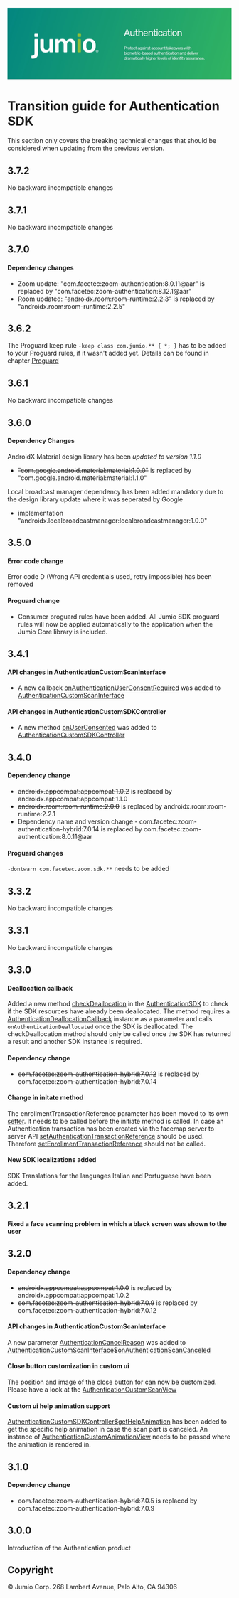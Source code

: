 ![Authentication](images/authentication.jpg)

# Transition guide for Authentication SDK

This section only covers the breaking technical changes that should be considered when updating from the previous version.

## 3.7.2
No backward incompatible changes

## 3.7.1
No backward incompatible changes

## 3.7.0
#### Dependency changes
* Zoom update: ~~"com.facetec:zoom-authentication:8.0.11@aar"~~ is replaced by "com.facetec:zoom-authentication:8.12.1@aar"
* Room updated: ~~"androidx.room:room-runtime:2.2.3"~~ is replaced by "androidx.room:room-runtime:2.2.5"

## 3.6.2
The Proguard keep rule `-keep class com.jumio.** { *; }` has to be added to your Proguard rules, if it wasn't added yet.
Details can be found in chapter [Proguard](../README.md#proguard)

## 3.6.1
No backward incompatible changes

## 3.6.0
#### Dependency Changes
AndroidX Material design library has been *updated to version 1.1.0*
* ~~"com.google.android.material:material:1.0.0"~~ is replaced by "com.google.android.material:material:1.1.0"

Local broadcast manager dependency has been added mandatory due to the design library update where it was seperated by Google
* implementation "androidx.localbroadcastmanager:localbroadcastmanager:1.0.0"

## 3.5.0
#### Error code change
Error code D (Wrong API credentials used, retry impossible) has been removed

#### Proguard change
* Consumer proguard rules have been added. All Jumio SDK proguard rules will now be applied automatically to the application when the Jumio Core library is included.

## 3.4.1
#### API changes in AuthenticationCustomScanInterface
* A new callback [onAuthenticationUserConsentRequired](https://jumio.github.io/mobile-sdk-android/com/jumio/auth/custom/AuthenticationCustomSDKInterface.html#onAuthenticationUserConsentRequired-java.lang.String-) was added to [AuthenticationCustomScanInterface](https://jumio.github.io/mobile-sdk-android/com/jumio/auth/custom/AuthenticationCustomScanInterface.html)

#### API changes in AuthenticationCustomSDKController
* A new method [onUserConsented](https://jumio.github.io/mobile-sdk-android/com/jumio/auth/custom/AuthenticationCustomSDKController.html#onUserConsented--) was added to [AuthenticationCustomSDKController](https://jumio.github.io/mobile-sdk-android/com/jumio/auth/custom/AuthenticationCustomSDKController.html)

## 3.4.0
#### Dependency change
*  ~~androidx.appcompat:appcompat:1.0.2~~ is replaced by androidx.appcompat:appcompat:1.1.0
*  ~~androidx.room:room-runtime:2.0.0~~ is replaced by androidx.room:room-runtime:2.2.1
* Dependency name and version change - com.facetec:zoom-authentication-hybrid:7.0.14 is replaced by com.facetec:zoom-authentication:8.0.11@aar

#### Proguard changes
`-dontwarn com.facetec.zoom.sdk.**` needs to be added

## 3.3.2
No backward incompatible changes

## 3.3.1
No backward incompatible changes

## 3.3.0
#### Deallocation callback
Added a new method [checkDeallocation](https://jumio.github.io/mobile-sdk-android/com/jumio/auth/AuthenticationSDK.html#checkDeallocation-com.jumio.auth.AuthenticationDeallocationCallback-) in the [AuthenticationSDK](https://jumio.github.io/mobile-sdk-android/com/jumio/auth/AuthenticationSDK.html) to check if the SDK resources have already been deallocated. The method requires a  [AuthenticationDeallocationCallback](https://jumio.github.io/mobile-sdk-android/com/jumio/auth/AuthenticationDeallocationCallback.html) instance as a parameter and calls `onAuthenticationDeallocated` once the SDK is deallocated. The checkDeallocation method should only be called once the SDK has returned a result and another SDK instance is required.

#### Dependency change
*  ~~com.facetec:zoom-authentication-hybrid:7.0.12~~ is replaced by com.facetec:zoom-authentication-hybrid:7.0.14

#### Change in initate method
The enrollmentTransactionReference parameter has been moved to its own [setter](https://jumio.github.io/mobile-sdk-android/com/jumio/auth/AuthenticationSDK.html#setEnrollmentTransactionReference-java.lang.String-). It needs to be called before the initiate method is called.
In case an Authentication transaction has been created via the facemap server to server API [setAuthenticationTransactionReference](https://jumio.github.io/mobile-sdk-android/com/jumio/auth/AuthenticationSDK.html#setAuthenticationTransactionReference-java.lang.String-) should be used. Therefore [setEnrollmentTransactionReference](https://jumio.github.io/mobile-sdk-android/com/jumio/auth/AuthenticationSDK.html#setEnrollmentTransactionReference-java.lang.String-) should not be called.

#### New SDK localizations added
SDK Translations for the languages Italian and Portuguese have been added.

## 3.2.1
#### Fixed a face scanning problem in which a black screen was shown to the user

## 3.2.0
#### Dependency change
*  ~~androidx.appcompat:appcompat:1.0.0~~ is replaced by androidx.appcompat:appcompat:1.0.2
*  ~~com.facetec:zoom-authentication-hybrid:7.0.9~~ is replaced by com.facetec:zoom-authentication-hybrid:7.0.12

#### API changes in AuthenticationCustomScanInterface
A new parameter [AuthenticationCancelReason](https://jumio.github.io/mobile-sdk-android/com/jumio/auth/custom/AuthenticationCancelReason.html) was added to [AuthenticationCustomScanInterface$onAuthenticationScanCanceled](https://jumio.github.io/mobile-sdk-android/com/jumio/auth/custom/AuthenticationCustomScanInterface.html#onAuthenticationScanCanceled-com.jumio.auth.custom.AuthenticationCancelReason-)

#### Close button customization in custom ui
The position and image of the close button for can now be customized. Please have a look at the [AuthenticationCustomScanView](https://jumio.github.io/mobile-sdk-android/com/jumio/auth/custom/AuthenticationCustomScanView.html)

#### Custom ui help animation support
[AuthenticationCustomSDKController$getHelpAnimation](https://jumio.github.io/mobile-sdk-android/com/jumio/auth/custom/AuthenticationCustomSDKController.html#getHelpAnimation-com.jumio.auth.custom.AuthenticationCustomAnimationView-) has been added to get the specific help animation in case the scan part is canceled. An instance of  [AuthenticationCustomAnimationView](https://jumio.github.io/mobile-sdk-android/com/jumio/auth/custom/AuthenticationCustomAnimationView.html) needs to be passed where the animation is rendered in.

## 3.1.0
#### Dependency change
*  ~~com.facetec:zoom-authentication-hybrid:7.0.5~~ is replaced by com.facetec:zoom-authentication-hybrid:7.0.9

## 3.0.0
Introduction of the Authentication product

## Copyright

&copy; Jumio Corp. 268 Lambert Avenue, Palo Alto, CA 94306
